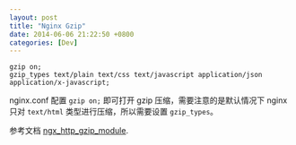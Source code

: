 ```yaml
---
layout: post
title: "Nginx Gzip"
date: 2014-06-06 21:22:50 +0800
categories: [Dev]
---
```


```
gzip on;
gzip_types text/plain text/css text/javascript application/json application/x-javascript;
```

nginx.conf 配置 `gzip on;` 即可打开 gzip 压缩，需要注意的是默认情况下 nginx 只对 `text/html` 类型进行压缩，所以需要设置 `gzip_types`。

参考文档 [ngx_http_gzip_module](http://nginx.org/en/docs/http/ngx_http_gzip_module.html#gzip_types).

